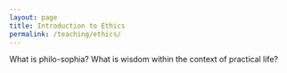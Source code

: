 ```yaml
---
layout: page
title: Introduction to Ethics 
permalink: /teaching/ethics/
---
```


What is philo-sophia?
What is wisdom within the context of practical life?

